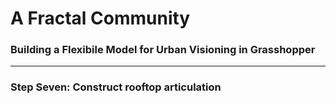 # A Fractal Community
### Building a Flexibile Model for Urban Visioning in Grasshopper
---

### Step Seven: Construct rooftop articulation